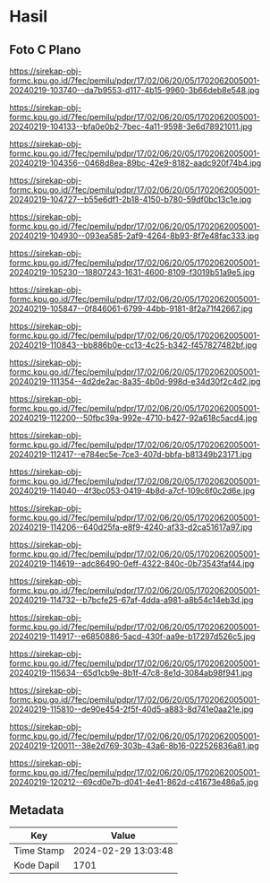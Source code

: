 # Hasil

## Foto C Plano

https://sirekap-obj-formc.kpu.go.id/7fec/pemilu/pdpr/17/02/06/20/05/1702062005001-20240219-103740--da7b9553-d117-4b15-9960-3b66deb8e548.jpg

https://sirekap-obj-formc.kpu.go.id/7fec/pemilu/pdpr/17/02/06/20/05/1702062005001-20240219-104133--bfa0e0b2-7bec-4a11-9598-3e6d78921011.jpg

https://sirekap-obj-formc.kpu.go.id/7fec/pemilu/pdpr/17/02/06/20/05/1702062005001-20240219-104356--0468d8ea-89bc-42e9-8182-aadc920f74b4.jpg

https://sirekap-obj-formc.kpu.go.id/7fec/pemilu/pdpr/17/02/06/20/05/1702062005001-20240219-104727--b55e6df1-2b18-4150-b780-59df0bc13c1e.jpg

https://sirekap-obj-formc.kpu.go.id/7fec/pemilu/pdpr/17/02/06/20/05/1702062005001-20240219-104930--093ea585-2af9-4264-8b93-8f7e48fac333.jpg

https://sirekap-obj-formc.kpu.go.id/7fec/pemilu/pdpr/17/02/06/20/05/1702062005001-20240219-105230--18807243-1631-4600-8109-f3019b51a9e5.jpg

https://sirekap-obj-formc.kpu.go.id/7fec/pemilu/pdpr/17/02/06/20/05/1702062005001-20240219-105847--0f846061-6799-44bb-9181-8f2a71f42667.jpg

https://sirekap-obj-formc.kpu.go.id/7fec/pemilu/pdpr/17/02/06/20/05/1702062005001-20240219-110843--bb886b0e-cc13-4c25-b342-f457827482bf.jpg

https://sirekap-obj-formc.kpu.go.id/7fec/pemilu/pdpr/17/02/06/20/05/1702062005001-20240219-111354--4d2de2ac-8a35-4b0d-998d-e34d30f2c4d2.jpg

https://sirekap-obj-formc.kpu.go.id/7fec/pemilu/pdpr/17/02/06/20/05/1702062005001-20240219-112200--50fbc39a-992e-4710-b427-92a618c5acd4.jpg

https://sirekap-obj-formc.kpu.go.id/7fec/pemilu/pdpr/17/02/06/20/05/1702062005001-20240219-112417--e784ec5e-7ce3-407d-bbfa-b81349b23171.jpg

https://sirekap-obj-formc.kpu.go.id/7fec/pemilu/pdpr/17/02/06/20/05/1702062005001-20240219-114040--4f3bc053-0419-4b8d-a7cf-109c6f0c2d6e.jpg

https://sirekap-obj-formc.kpu.go.id/7fec/pemilu/pdpr/17/02/06/20/05/1702062005001-20240219-114206--640d25fa-e8f9-4240-af33-d2ca51617a97.jpg

https://sirekap-obj-formc.kpu.go.id/7fec/pemilu/pdpr/17/02/06/20/05/1702062005001-20240219-114619--adc86490-0eff-4322-840c-0b73543faf44.jpg

https://sirekap-obj-formc.kpu.go.id/7fec/pemilu/pdpr/17/02/06/20/05/1702062005001-20240219-114732--b7bcfe25-67af-4dda-a981-a8b54c14eb3d.jpg

https://sirekap-obj-formc.kpu.go.id/7fec/pemilu/pdpr/17/02/06/20/05/1702062005001-20240219-114917--e6850886-5acd-430f-aa9e-b17297d526c5.jpg

https://sirekap-obj-formc.kpu.go.id/7fec/pemilu/pdpr/17/02/06/20/05/1702062005001-20240219-115634--65d1cb9e-8b1f-47c8-8e1d-3084ab98f941.jpg

https://sirekap-obj-formc.kpu.go.id/7fec/pemilu/pdpr/17/02/06/20/05/1702062005001-20240219-115810--de90e454-2f5f-40d5-a883-8d741e0aa21e.jpg

https://sirekap-obj-formc.kpu.go.id/7fec/pemilu/pdpr/17/02/06/20/05/1702062005001-20240219-120011--38e2d769-303b-43a6-8b16-022526836a81.jpg

https://sirekap-obj-formc.kpu.go.id/7fec/pemilu/pdpr/17/02/06/20/05/1702062005001-20240219-120212--69cd0e7b-d041-4e41-862d-c41673e486a5.jpg


## Metadata

| Key        | Value               |
| ---------- | ------------------- |
| Time Stamp | 2024-02-29 13:03:48 |
| Kode Dapil | 1701                |



